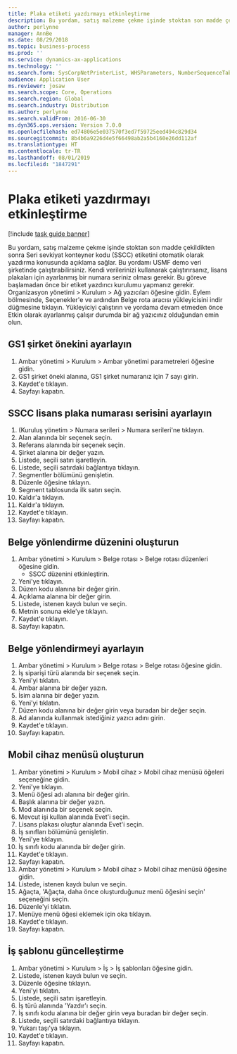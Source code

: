```yaml
---
title: Plaka etiketi yazdırmayı etkinleştirme
description: Bu yordam, satış malzeme çekme işinde stoktan son madde çekildikten sonra Seri sevkiyat konteyner kodu (SSCC) etiketini otomatik olarak yazdırma konusunda açıklama sağlar.
author: perlynne
manager: AnnBe
ms.date: 08/29/2018
ms.topic: business-process
ms.prod: ''
ms.service: dynamics-ax-applications
ms.technology: ''
ms.search.form: SysCorpNetPrinterList, WHSParameters, NumberSequenceTableListPage, NumberSequenceDetails, WHSDocumentRoutingLayout, WHSDocumentRouting, WHSRFMenuItem, WHSRFMenu, WHSWorkTemplateTable
audience: Application User
ms.reviewer: josaw
ms.search.scope: Core, Operations
ms.search.region: Global
ms.search.industry: Distribution
ms.author: perlynne
ms.search.validFrom: 2016-06-30
ms.dyn365.ops.version: Version 7.0.0
ms.openlocfilehash: ed74806e5e037570f3ed7f59725eed494c829d34
ms.sourcegitcommit: 8b4b6a9226d4e5f66498ab2a5b4160e26dd112af
ms.translationtype: HT
ms.contentlocale: tr-TR
ms.lasthandoff: 08/01/2019
ms.locfileid: "1847291"
---
```

# <a name="enable-license-plate-label-printing"></a>Plaka etiketi yazdırmayı etkinleştirme

[!include [task guide banner](../../includes/task-guide-banner.md)]

Bu yordam, satış malzeme çekme işinde stoktan son madde çekildikten sonra Seri sevkiyat konteyner kodu (SSCC) etiketini otomatik olarak yazdırma konusunda açıklama sağlar. Bu yordamı USMF demo veri şirketinde çalıştırabilirsiniz. Kendi verilerinizi kullanarak çalıştırırsanız, lisans plakaları için ayarlanmış bir numara seriniz olması gerekir. Bu göreve başlamadan önce bir etiket yazdırıcı kurulumu yapmanız gerekir. Organizasyon yönetimi > Kurulum > Ağ yazıcıları öğesine gidin. Eylem bölmesinde, Seçenekler'e ve ardından Belge rota aracısı yükleyicisini indir düğmesine tıklayın. Yükleyiciyi çalıştırın ve yordama devam etmeden önce Etkin olarak ayarlanmış çalışır durumda bir ağ yazıcınız olduğundan emin olun.


## <a name="set-up-the-gs1-company-prefix"></a>GS1 şirket önekini ayarlayın
1. Ambar yönetimi > Kurulum > Ambar yönetimi parametreleri öğesine gidin.
2. GS1 şirket öneki alanına, GS1 şirket numaranız için 7 sayı girin.
3. Kaydet'e tıklayın.
4. Sayfayı kapatın.

## <a name="setup-the-sscc-license-plate-number-sequence"></a>SSCC lisans plaka numarası serisini ayarlayın
1. (Kuruluş yönetim > Numara serileri > Numara serileri'ne tıklayın.
2. Alan alanında bir seçenek seçin.
3. Referans alanında bir seçenek seçin.
4. Şirket alanına bir değer yazın.
5. Listede, seçili satırı işaretleyin.
6. Listede, seçili satırdaki bağlantıya tıklayın.
7. Segmentler bölümünü genişletin.
8. Düzenle öğesine tıklayın.
9. Segment tablosunda ilk satırı seçin.
10. Kaldır'a tıklayın.
11. Kaldır'a tıklayın.
12. Kaydet'e tıklayın.
13. Sayfayı kapatın.

## <a name="create-the-document-route-layout"></a>Belge yönlendirme düzenini oluşturun
1. Ambar yönetimi > Kurulum > Belge rotası > Belge rotası düzenleri öğesine gidin.
    * SSCC düzenini etkinleştirin.  
2. Yeni'ye tıklayın.
3. Düzen kodu alanına bir değer girin.
4. Açıklama alanına bir değer girin.
5. Listede, istenen kaydı bulun ve seçin.
6. Metnin sonuna ekle'ye tıklayın.
7. Kaydet'e tıklayın.
8. Sayfayı kapatın.

## <a name="set-up-the-document-routing"></a>Belge yönlendirmeyi ayarlayın
1. Ambar yönetimi > Kurulum > Belge rotası > Belge rotası öğesine gidin.
2. İş siparişi türü alanında bir seçenek seçin.
3. Yeni'yi tıklatın.
4. Ambar alanına bir değer yazın.
5. İsim alanına bir değer yazın.
6. Yeni'yi tıklatın.
7. Düzen kodu alanına bir değer girin veya buradan bir değer seçin.
8. Ad alanında kullanmak istediğiniz yazıcı adını girin.
9. Kaydet'e tıklayın.
10. Sayfayı kapatın.

## <a name="create-mobile-device-menu"></a>Mobil cihaz menüsü oluşturun
1. Ambar yönetimi > Kurulum > Mobil cihaz > Mobil cihaz menüsü öğeleri seçeneğine gidin.
2. Yeni'ye tıklayın.
3. Menü öğesi adı alanına bir değer girin.
4. Başlık alanına bir değer yazın.
5. Mod alanında bir seçenek seçin.
6. Mevcut işi kullan alanında Evet'i seçin.
7. Lisans plakası oluştur alanında Evet'i seçin.
8. İş sınıfları bölümünü genişletin.
9. Yeni'ye tıklayın.
10. İş sınıfı kodu alanında bir değer girin.
11. Kaydet'e tıklayın.
12. Sayfayı kapatın.
13. Ambar yönetimi > Kurulum > Mobil cihaz > Mobil cihaz menüsü öğesine gidin.
14. Listede, istenen kaydı bulun ve seçin.
15. Ağaçta, 'Ağaçta, daha önce oluşturduğunuz menü öğesini seçin' seçeneğini seçin.
16. Düzenle'yi tıklatın.
17. Menüye menü öğesi eklemek için oka tıklayın.
18. Kaydet'e tıklayın.
19. Sayfayı kapatın.

## <a name="update-a-work-template"></a>İş şablonu güncelleştirme
1. Ambar yönetimi > Kurulum > İş > İş şablonları öğesine gidin.
2. Listede, istenen kaydı bulun ve seçin.
3. Düzenle öğesine tıklayın.
4. Yeni'yi tıklatın.
5. Listede, seçili satırı işaretleyin.
6. İş türü alanında 'Yazdır'ı seçin.
7. İş sınıfı kodu alanına bir değer girin veya buradan bir değer seçin.
8. Listede, seçili satırdaki bağlantıya tıklayın.
9. Yukarı taşı'ya tıklayın.
10. Kaydet'e tıklayın.
11. Sayfayı kapatın.

